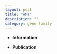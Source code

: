 ```yaml
---
layout: post
title: "AMT"
description: ""
category: gene family
---
```


* **Information**  

* **Publication**  



